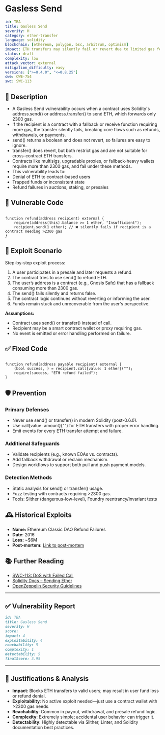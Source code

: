 # Gasless Send

```YAML
id: TBA
title: Gasless Send
severity: H
category: ether-transfer
language: solidity
blockchain: [ethereum, polygon, bsc, arbitrum, optimism]
impact: ETH transfers may silently fail or revert due to limited gas forwarding
status: draft
complexity: low
attack_vector: external
mitigation_difficulty: easy
versions: [">=0.4.0", "<=0.8.25"]
cwe: CWE-754
swc: SWC-113
```

## 📝 Description

- A Gasless Send vulnerability occurs when a contract uses Solidity's address.send() or address.transfer() to send ETH, which forwards only 2300 gas. 
- If the recipient is a contract with a fallback or receive function requiring more gas, the transfer silently fails, breaking core flows such as refunds, withdrawals, or payments.
- send() returns a boolean and does not revert, so failures are easy to ignore.
- transfer() does revert, but both restrict gas and are not suitable for cross-contract ETH transfers.
- Contracts like multisigs, upgradable proxies, or fallback-heavy wallets require more than 2300 gas, and fail under these methods.
- This vulnerability leads to:
- Denial of ETH to contract-based users
- Trapped funds or inconsistent state
- Refund failures in auctions, staking, or presales

## 🚨 Vulnerable Code

```solidity

function refund(address recipient) external {
    require(address(this).balance >= 1 ether, "Insufficient");
    recipient.send(1 ether); // ❌ silently fails if recipient is a contract needing >2300 gas
}
```

## 🧪 Exploit Scenario

Step-by-step exploit process:

1. A user participates in a presale and later requests a refund.
2. The contract tries to use send() to refund ETH.
3. The user’s address is a contract (e.g., Gnosis Safe) that has a fallback consuming more than 2300 gas.
4. The send() fails silently and returns false.
5. The contract logic continues without reverting or informing the user.
6. Funds remain stuck and unrecoverable from the user's perspective.

**Assumptions:**

- Contract uses send() or transfer() instead of call.
- Recipient may be a smart contract wallet or proxy requiring gas.
- No event is emitted or error handling performed on failure.

## ✅ Fixed Code

```solidity

function refund(address payable recipient) external {
    (bool success, ) = recipient.call{value: 1 ether}("");
    require(success, "ETH refund failed");
}
```

## 🛡️ Prevention

### Primary Defenses

- Never use send() or transfer() in modern Solidity (post-0.6.0).
- Use call{value: amount}("") for ETH transfers with proper error handling.
- Emit events for every ETH transfer attempt and failure.

### Additional Safeguards

- Validate recipients (e.g., known EOAs vs. contracts).
- Add fallback withdrawal or reclaim mechanism.
- Design workflows to support both pull and push payment models.

### Detection Methods

- Static analysis for send() or transfer() usage.
- Fuzz testing with contracts requiring >2300 gas.
- Tools: Slither (dangerous-low-level), Foundry reentrancy/invariant tests

## 🕰️ Historical Exploits

- **Name:** Ethereum Classic DAO Refund Failures 
- **Date:** 2016 
- **Loss:** ~$6M 
- **Post-mortem:** [Link to post-mortem](https://ethereum.org/en/history/#the-dao) 
 
## 📚 Further Reading

- [SWC-113: DoS with Failed Call](https://swcregistry.io/docs/SWC-113)  
- [Solidity Docs – Sending Ether](https://docs.soliditylang.org/en/latest/security-considerations.html#sending-and-receiving-ether) 
- [OpenZeppelin Security Guidelines](https://docs.openzeppelin.com/contracts/4.x/api/utils#Address-sendValue-address-uint256)

--- 

## ✅ Vulnerability Report

```markdown
id: TBA
title: Gasless Send
severity: H
score:
impact: 4  
exploitability: 4  
reachability: 5  
complexity: 1  
detectability: 5  
finalScore: 3.95
```

---

## 📄 Justifications & Analysis

- **Impact**: Blocks ETH transfers to valid users; may result in user fund loss or refund denial.
- **Exploitability**: No active exploit needed—just use a contract wallet with >2300 gas needs.
- **Reachability**: Common in payout, withdrawal, and presale refund logic.
- **Complexity**: Extremely simple; accidental user behavior can trigger it.
- **Detectability**: Highly detectable via Slither, Linter, and Solidity documentation best practices.
